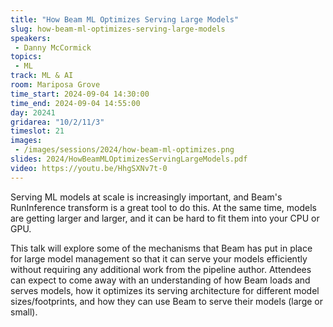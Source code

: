 ```yaml
---
title: "How Beam ML Optimizes Serving Large Models"
slug: how-beam-ml-optimizes-serving-large-models
speakers:
 - Danny McCormick
topics:
 - ML
track: ML & AI
room: Mariposa Grove
time_start: 2024-09-04 14:30:00
time_end: 2024-09-04 14:55:00
day: 20241
gridarea: "10/2/11/3"
timeslot: 21
images:
 - /images/sessions/2024/how-beam-ml-optimizes.png
slides: 2024/HowBeamMLOptimizesServingLargeModels.pdf
video: https://youtu.be/HhgSXNv7t-0
---
```


Serving ML models at scale is increasingly important, and Beam's RunInference transform is a great tool to do this. At the same time, models are getting larger and larger, and it can be hard to fit them into your CPU or GPU.

This talk will explore some of the mechanisms that Beam has put in place for large model management so that it can serve your models efficiently without requiring any additional work from the pipeline author. Attendees can expect to come away with an understanding of how Beam loads and serves models, how it optimizes its serving architecture for different model sizes/footprints, and how they can use Beam to serve their models (large or small).